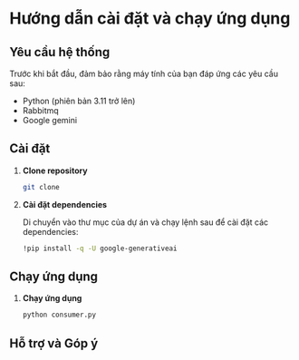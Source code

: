 # Hướng dẫn cài đặt và chạy ứng dụng

## Yêu cầu hệ thống

Trước khi bắt đầu, đảm bảo rằng máy tính của bạn đáp ứng các yêu cầu sau:

- Python (phiên bản 3.11 trở lên)
- Rabbitmq
- Google gemini

## Cài đặt

1. **Clone repository**

    ```bash
    git clone
    ```

2. **Cài đặt dependencies**

    Di chuyển vào thư mục của dự án và chạy lệnh sau để cài đặt các dependencies:

    ```bash
    !pip install -q -U google-generativeai
    ```

## Chạy ứng dụng

1. **Chạy ứng dụng**

    ```bash
    python consumer.py
    ```

## Hỗ trợ và Góp ý



